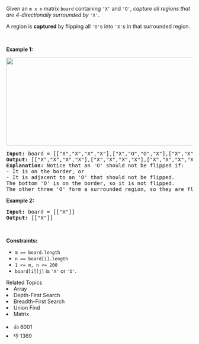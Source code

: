 <p>Given an <code>m x n</code> matrix <code>board</code> containing <code>'X'</code> and <code>'O'</code>, <em>capture all regions that are 4-directionally&nbsp;surrounded by</em> <code>'X'</code>.</p>

<p>A region is <strong>captured</strong> by flipping all <code>'O'</code>s into <code>'X'</code>s in that surrounded region.</p>

<p>&nbsp;</p> 
<p><strong class="example">Example 1:</strong></p> 
<img alt="" src="https://assets.leetcode.com/uploads/2021/02/19/xogrid.jpg" style="width: 550px; height: 237px;" /> 
<pre>
<strong>Input:</strong> board = [["X","X","X","X"],["X","O","O","X"],["X","X","O","X"],["X","O","X","X"]]
<strong>Output:</strong> [["X","X","X","X"],["X","X","X","X"],["X","X","X","X"],["X","O","X","X"]]
<strong>Explanation:</strong> Notice that an 'O' should not be flipped if:
- It is on the border, or
- It is adjacent to an 'O' that should not be flipped.
The bottom 'O' is on the border, so it is not flipped.
The other three 'O' form a surrounded region, so they are flipped.
</pre>

<p><strong class="example">Example 2:</strong></p>

<pre>
<strong>Input:</strong> board = [["X"]]
<strong>Output:</strong> [["X"]]
</pre>

<p>&nbsp;</p> 
<p><strong>Constraints:</strong></p>

<ul> 
 <li><code>m == board.length</code></li> 
 <li><code>n == board[i].length</code></li> 
 <li><code>1 &lt;= m, n &lt;= 200</code></li> 
 <li><code>board[i][j]</code> is <code>'X'</code> or <code>'O'</code>.</li> 
</ul>

<div><div>Related Topics</div><div><li>Array</li><li>Depth-First Search</li><li>Breadth-First Search</li><li>Union Find</li><li>Matrix</li></div></div><br><div><li>👍 6001</li><li>👎 1369</li></div>